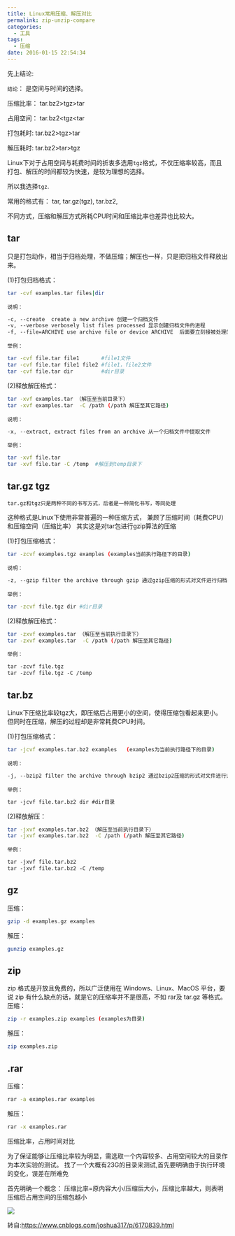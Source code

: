 ```yaml
---
title: Linux常用压缩、解压对比
permalink: zip-unzip-compare
categories:
  - 工具
tags:
  - 压缩
date: 2016-01-15 22:54:34
---
```


先上结论:

`结论`：
是空间与时间的选择。

压缩比率：
tar.bz2>tgz>tar


占用空间：
tar.bz2<tgz<tar

打包耗时:
tar.bz2>tgz>tar

解压耗时:
tar.bz2>tar>tgz

Linux下对于占用空间与耗费时间的折衷多选用`tgz`格式，不仅压缩率较高，而且打包、解压的时间都较为快速，是较为理想的选择。

所以我选择`tgz`.

常用的格式有：
tar, tar.gz(tgz), tar.bz2,

不同方式，压缩和解压方式所耗CPU时间和压缩比率也差异也比较大。

## tar
只是打包动作，相当于归档处理，不做压缩；解压也一样，只是把归档文件释放出来。

(1)打包归档格式：
```bash
tar -cvf examples.tar files|dir
```

`说明：`
```xml
-c, --create  create a new archive 创建一个归档文件
-v, --verbose verbosely list files processed 显示创建归档文件的进程
-f, --file=ARCHIVE use archive file or device ARCHIVE  后面要立刻接被处理的档案名,比如--file=examples.tar
```

`举例：`
```bash
tar -cvf file.tar file1       #file1文件
tar -cvf file.tar file1 file2 #file1，file2文件
tar -cvf file.tar dir         #dir目录
```

(2)释放解压格式：
```bash
tar -xvf examples.tar （解压至当前目录下）
tar -xvf examples.tar  -C /path (/path 解压至其它路径)
```

`说明：`
```xml
-x, --extract, extract files from an archive 从一个归档文件中提取文件
```

`举例：`
```bash
tar -xvf file.tar
tar -xvf file.tar -C /temp  #解压到temp目录下
```

## tar.gz tgz

`tar.gz和tgz只是两种不同的书写方式，后者是一种简化书写，等同处理`

这种格式是Linux下使用非常普遍的一种压缩方式，
兼顾了压缩时间（耗费CPU）和压缩空间（压缩比率）
其实这是对tar包进行gzip算法的压缩

(1)打包压缩格式：
```bash
tar -zcvf examples.tgz examples (examples当前执行路径下的目录)
```

`说明：`
```xml
-z, --gzip filter the archive through gzip 通过gzip压缩的形式对文件进行归档
```

`举例：`
```bash
tar -zcvf file.tgz dir #dir目录
```

(2)释放解压格式：
```bash
tar -zxvf examples.tar （解压至当前执行目录下）
tar -zxvf examples.tar  -C /path (/path 解压至其它路径)
```

`举例：`
```xml
tar -zcvf file.tgz
tar -zcvf file.tgz -C /temp
```

## tar.bz

Linux下压缩比率较tgz大，即压缩后占用更小的空间，使得压缩包看起来更小。
但同时在压缩，解压的过程却是非常耗费CPU时间。

(1)打包压缩格式：

```bash
tar -jcvf examples.tar.bz2 examples   (examples为当前执行路径下的目录)
```

`说明：`
```xml
-j, --bzip2 filter the archive through bzip2 通过bzip2压缩的形式对文件进行归档
```

`举例：`
```xml
tar -jcvf file.tar.bz2 dir #dir目录
```

(2)释放解压：
```bash
tar -jxvf examples.tar.bz2 （解压至当前执行目录下）
tar -jxvf examples.tar.bz2  -C /path (/path 解压至其它路径)
```

`举例：`
```xml
tar -jxvf file.tar.bz2
tar -jxvf file.tar.bz2 -C /temp
 ```

## gz
压缩：
```bash
gzip -d examples.gz examples
```

解压：
```bash
gunzip examples.gz
```

## zip
zip 格式是开放且免费的，所以广泛使用在 Windows、Linux、MacOS 平台，要说 zip 有什么缺点的话，就是它的压缩率并不是很高，不如 rar及 tar.gz 等格式。
压缩：
```bash
zip -r examples.zip examples (examples为目录)
```
解压：
```bash
zip examples.zip
```
## .rar
压缩：
```bash
rar -a examples.rar examples
```
解压：
```bash
rar -x examples.rar
```
 

压缩比率，占用时间对比

为了保证能够让压缩比率较为明显，需选取一个内容较多、占用空间较大的目录作为本次实验的测试。
找了一个大概有23G的目录来测试,首先要明确由于执行环境的变化，误差在所难免

首先明确一个概念：
压缩比率=原内容大小/压缩后大小，压缩比率越大，则表明压缩后占用空间的压缩包越小

![](https://user-images.githubusercontent.com/35097187/44308296-60b34600-a3e5-11e8-9dd0-35f605880467.png)

转自:https://www.cnblogs.com/joshua317/p/6170839.html
